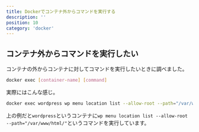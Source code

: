 ```yaml
---
title: Dockerでコンテナ外からコマンドを実行する
description: ''
position: 10
category: 'docker'
---
```


## コンテナ外からコマンドを実行したい

コンテナの外からコンテナに対してコマンドを実行したいときに調べました。

```bash
docker exec [container-name] [command]
```

実際にはこんな感じ。

```bash
docker exec wordpress wp menu location list --allow-root --path="/var/www/html/"
```
上の例だと`wordpress`というコンテナに`wp menu location list --allow-root --path="/var/www/html/"`というコマンドを実行しています。
